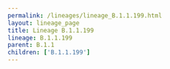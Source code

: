 ```yaml
---
permalink: /lineages/lineage_B.1.1.199.html
layout: lineage_page
title: Lineage B.1.1.199
lineage: B.1.1.199
parent: B.1.1
children: ['B.1.1.199']
---
```

